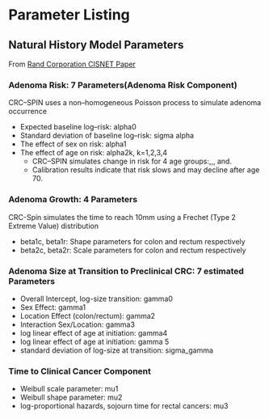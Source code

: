 # Parameter Listing
## Natural History Model Parameters

From [Rand Corporation CISNET Paper](https://cisnet.flexkb.net/mp/pub/cisnet_colorectal_rand_profile.pdf#%5B%7B%22num%22%3A22%2C%22gen%22%3A0%7D%2C%7B%22name%22%3A%22XYZ%22%7D%2C0%2C753%2C0%5D)

### Adenoma Risk: 7 Parameters(Adenoma Risk Component)

CRC–SPIN uses a non–homogeneous Poisson process to simulate adenoma occurrence

* Expected baseline log–risk: alpha0
* Standard deviation of baseline log–risk: sigma alpha
* The effect of sex on risk: alpha1
* The effect of age on risk: alpha2k, k=1,2,3,4
  * CRC–SPIN simulates change in risk for 4 age groups:,,, and. 
  * Calibration results indicate that risk slows and may decline after age 70.
  
 ### Adenoma Growth: 4 Parameters
 
 CRC-Spin simulates the time to reach 10mm using a Frechet (Type 2 Extreme Value) distribution 
 
 * beta1c, beta1r: Shape parameters for colon and rectum respectively
 * beta2c, beta2r: Scale parameters for colon and rectum respectively
 
 ### Adenoma Size at Transition to Preclinical CRC: 7 estimated Parameters
 
 * Overall Intercept, log-size transition: gamma0
 * Sex Effect: gamma1
 * Location Effect (colon/rectum): gamma2
 * Interaction Sex/Location: gamma3
 * log linear effect of age at initiation: gamma4
 * log linear effect of age at initiation: gamma 5
 * standard deviation of log-size at transition: sigma_gamma
 
 
 ### Time to Clinical Cancer Component
 
 * Weibull scale parameter: mu1
 * Weibull shape parameter: mu2
 * log-proportional hazards, sojourn time for rectal cancers: mu3